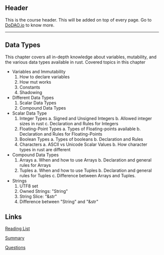 ## Header
This is the course header. This will be added on top of every page. Go to [DoDAO.io](https://www.dodao.io) to know more.

---

## Data Types
 
This chapter covers all in-depth knowledge about variables, mutability, and the various data types available in rust. Covered topics in this chapter
 - Variables and Immutability
    1. How to declare variables
    2. How mut works
    3. Constants
    4. Shadowing
 - Different Data Types
    1. Scalar Data Types
    2. Compound Data Types
 - Scalar Data Type
    1. Integer Types
      a. Signed and Unsigned Integers
      b. Allowed integer sizes in rust
      c. Declaration and Rules for Integers
    2. Floating-Point Types
      a. Types of Floating-points available
      b. Declaration and Rules for Floating-Points
    3. Boolean Types
      a. Types of booleans
      b. Declaration and Rules
    4. Characters
      a. ASCII vs Unicode Scalar Values
      b. How character types in rust are different
  - Compound Data Types
    1. Arrays
      a. When and how to use Arrays
      b. Declaration and general rules for Arrays
    2. Tuples
      a. When and how to use Tuples
      b. Declaration and general rules for Tuples
      c. Difference between Arrays and Tuples.
  - Strings
    1. UTF8 set
    2. Owned Strings: "String"
    3. String Slice: "&str"
    4. Difference between "String" and "&str"


## Links
[Reading List](./../../generated/readings/data_types.md)

[Summary](./../../generated/summaries/data_types.md)

[Questions](./../../generated/questions/data_types.md)